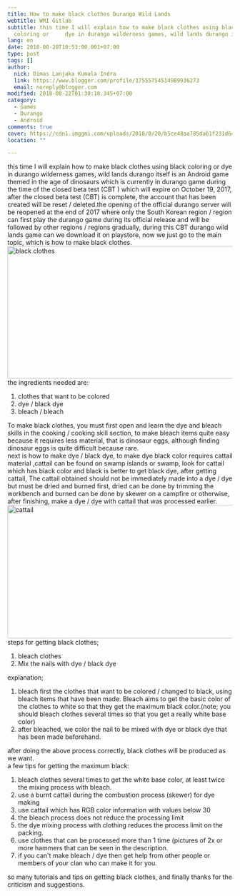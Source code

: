 ```yaml
---
title: How to make black clothes Durango Wild Lands
webtitle: WMI Gitlab
subtitle: this time I will explain how to make black clothes using black
  coloring or     dye in durango wilderness games, wild lands durango itself
lang: en
date: 2018-08-20T10:53:00.001+07:00
type: post
tags: []
author:
  nick: Dimas Lanjaka Kumala Indra
  link: https://www.blogger.com/profile/17555754514989936273
  email: noreply@blogger.com
modified: 2018-08-22T01:30:18.345+07:00
category:
  - Games
  - Durango
  - Android
comments: true
cover: https://cdn1.imggmi.com/uploads/2018/8/20/b5ce48aa785dab1f231d64df9376ec1f-full.jpg
location: ""

---
```


this time I will explain how to make black clothes using black coloring or     dye in durango wilderness games, wild lands durango itself is an Android     game themed in the age of dinosaurs which is currently in durango game     during the time of the closed beta test (CBT ) which will expire on October     19, 2017, after the closed beta test (CBT) is complete, the account that     has been created will be reset / deleted.the opening of the official     durango server will be reopened at the end of 2017 where only the South     Korean region / region can first play the durango game during its official     release and will be followed by other regions / regions gradually, during     this CBT durango wild lands game can we download it on playstore, now we     just go to the main topic, which is how to make black clothes. <br><img alt="black clothes" height="297" src="https://cdn1.imggmi.com/uploads/2018/8/20/b5ce48aa785dab1f231d64df9376ec1f-full.jpg" width="527"><br>the ingredients needed are: <br><ol><li>        clothes that want to be colored     </li><li>        dye / black dye     </li><li>        bleach / bleach     </li></ol>To make black clothes, you must first open and learn the dye and bleach     skills in the cooking / cooking skill section, to make bleach items quite     easy because it requires less material, that is dinosaur eggs, although     finding dinosaur eggs is quite difficult because rare. <br>next is how to make dye / black dye, to make dye black color requires     cattail material ,cattail can be found on swamp islands or swamp, look for     cattail which has black color and black is better to get black dye, after     getting cattail, The cattail obtained should not be immediately made into a     dye / dye but must be dried and burned first, dried can be done by trimming     the workbench and burned can be done by skewer on a campfire or otherwise,     after finishing, make a dye / dye with cattail that was processed earlier. <br><img alt="cattail" height="299" src="https://cdn1.imggmi.com/uploads/2018/8/20/97f843d9675796e2a0d4a6e3cd437ae5-full.jpg" width="531"><br>steps for getting black clothes; <br><ol><li>        bleach clothes     </li><li>        Mix the nails with dye / black dye     </li></ol>explanation; <br><ol><li>        bleach first the clothes that want to be colored / changed to black,         using bleach items that have been made. Bleach aims to get the basic         color of the clothes to white so that they get the maximum black         color.(note; you should bleach clothes several times so that you get a         really white base color)     </li><li>        after bleached, we color the nail to be mixed with dye or black dye that         has been made beforehand.     </li></ol>after doing the above process correctly, black clothes will be produced as     we want. <br>a few tips for getting the maximum black: <br><ol><li>        bleach clothes several times to get the white base color, at least         twice the mixing process with bleach.     </li><li>        use a burnt cattail during the combustion process (skewer) for dye         making     </li><li>        use cattail which has RGB color information with values ​​below 30     </li><li>        the bleach process does not reduce the processing limit     </li><li>        the dye mixing process with clothing reduces the process limit on the         packing.     </li><li>        use clothes that can be processed more than 1 time (pictures of 2x or         more hammers that can be seen in the description.     </li><li>        if you can't make bleach / dye then get help from other people or         members of your clan who can make it for you.     </li></ol>so many tutorials and tips on getting black clothes, and finally thanks for     the criticism and suggestions. 